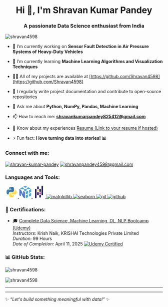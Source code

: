 <h1 align="center">Hi 👋, I'm Shravan Kumar Pandey</h1>
<h3 align="center">A passionate Data Science enthusiast from India</h3>

<p align="left"> <img src="https://komarev.com/ghpvc/?username=shravan4598&label=Profile%20views&color=0e75b6&style=flat" alt="shravan4598" /> </p>

- 🔭 I’m currently working on **Sensor Fault Detection in Air Pressure Systems of Heavy-Duty Vehicles**

- 🌱 I’m currently learning **Machine Learning Algorithms and Visualization Techniques**

- 👨‍💻 All of my projects are available at [https://github.com/Shravan4598](https://github.com/Shravan4598)

- 📝 I regularly write project documentation and contribute to open-source repositories

- 💬 Ask me about **Python, NumPy, Pandas, Machine Learning**

- 📫 How to reach me: **shravankumarpandey825412@gmail.com**

- 📄 Know about my experiences [Resume (Link to your resume if hosted)]()

- ⚡ Fun fact: **I love turning data into stories! 📊**

<h3 align="left">Connect with me:</h3>
<p align="left">
<a href="https://www.linkedin.com/in/shravan-kumar-pandey-309786309/" target="blank"><img align="center" src="https://cdn.jsdelivr.net/npm/simple-icons@v3/icons/linkedin.svg" alt="shravan-kumar-pandey" height="30" width="40" /></a>
<a href="mailto:shravanpandey4598@gmail.com"><img align="center" src="https://cdn.jsdelivr.net/npm/simple-icons@v3/icons/gmail.svg" alt="shravanpandey4598@gmail.com" height="30" width="40" /></a>
</p>

<h3 align="left">Languages and Tools:</h3>
<p align="left"> 
  <a href="https://www.python.org" target="_blank" rel="noreferrer"> <img src="https://raw.githubusercontent.com/devicons/devicon/master/icons/python/python-original.svg" alt="python" width="40" height="40"/> </a> 
  <a href="https://numpy.org/" target="_blank" rel="noreferrer"> <img src="https://raw.githubusercontent.com/devicons/devicon/master/icons/numpy/numpy-original.svg" alt="numpy" width="40" height="40"/> </a> 
  <a href="https://pandas.pydata.org/" target="_blank" rel="noreferrer"> <img src="https://raw.githubusercontent.com/devicons/devicon/master/icons/pandas/pandas-original.svg" alt="pandas" width="40" height="40"/> </a> 
  <a href="https://matplotlib.org/" target="_blank" rel="noreferrer"> <img src="https://cdn.worldvectorlogo.com/logos/matplotlib.svg" alt="matplotlib" width="40" height="40"/> </a> 
  <a href="https://seaborn.pydata.org/" target="_blank" rel="noreferrer"> <img src="https://seaborn.pydata.org/_images/logo-mark-lightbg.svg" alt="seaborn" width="40" height="40"/> </a> 
  <a href="https://git-scm.com/" target="_blank" rel="noreferrer"> <img src="https://www.vectorlogo.zone/logos/git-scm/git-scm-icon.svg" alt="git" width="40" height="40"/> </a> 
  <a href="https://github.com/" target="_blank" rel="noreferrer"> <img src="https://cdn-icons-png.flaticon.com/512/25/25231.png" alt="github" width="40" height="40"/> </a> 
</p>
<h3 align="left">📜 Certifications:</h3>

- 🎓 [Complete Data Science, Machine Learning, DL, NLP Bootcamp (Udemy)](https://ude.my/UC-c2e77a53-0576-41d4-815b-89df85e1eef6)  
  *Instructors:* Krish Naik, KRISHAI Technologies Private Limited  
  *Duration:* 99 Hours  
  *Date of Completion:* April 11, 2025
[![Udemy Certified](https://img.shields.io/badge/Udemy-Complete_Data_Science_Bootcamp-green)](https://ude.my/UC-c2e77a53-0576-41d4-815b-89df85e1eef6)
<h3>📊 GitHub Stats:</h3>
<p align="left">
  <img src="https://github-readme-stats.vercel.app/api?username=shravan4598&show_icons=true&locale=en" alt="shravan4598" />
</p>

<p><img align="center" src="https://github-readme-streak-stats.herokuapp.com/?user=shravan4598&" alt="shravan4598" /></p>

---
---
✨ _“Let's build something meaningful with data!”_ ✨

